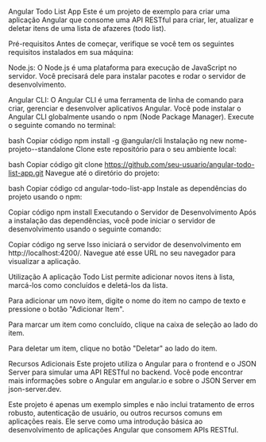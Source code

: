 Angular Todo List App
Este é um projeto de exemplo para criar uma aplicação Angular que consome uma API RESTful para criar, ler, atualizar e deletar itens de uma lista de afazeres (todo list).

Pré-requisitos
Antes de começar, verifique se você tem os seguintes requisitos instalados em sua máquina:

Node.js: O Node.js é uma plataforma para execução de JavaScript no servidor. Você precisará dele para instalar pacotes e rodar o servidor de desenvolvimento.

Angular CLI: O Angular CLI é uma ferramenta de linha de comando para criar, gerenciar e desenvolver aplicativos Angular. Você pode instalar o Angular CLI globalmente usando o npm (Node Package Manager). Execute o seguinte comando no terminal:

bash
Copiar código
npm install -g @angular/cli
Instalação
ng new  nome-projeto--standalone
Clone este repositório para o seu ambiente local:

bash
Copiar código
git clone https://github.com/seu-usuario/angular-todo-list-app.git
Navegue até o diretório do projeto:

bash
Copiar código
cd angular-todo-list-app
Instale as dependências do projeto usando o npm:

Copiar código
npm install
Executando o Servidor de Desenvolvimento
Após a instalação das dependências, você pode iniciar o servidor de desenvolvimento usando o seguinte comando:

Copiar código
ng serve
Isso iniciará o servidor de desenvolvimento em http://localhost:4200/. Navegue até esse URL no seu navegador para visualizar a aplicação.

Utilização
A aplicação Todo List permite adicionar novos itens à lista, marcá-los como concluídos e deletá-los da lista.

Para adicionar um novo item, digite o nome do item no campo de texto e pressione o botão "Adicionar Item".

Para marcar um item como concluído, clique na caixa de seleção ao lado do item.

Para deletar um item, clique no botão "Deletar" ao lado do item.

Recursos Adicionais
Este projeto utiliza o Angular para o frontend e o JSON Server para simular uma API RESTful no backend. Você pode encontrar mais informações sobre o Angular em angular.io e sobre o JSON Server em json-server.dev.

Este projeto é apenas um exemplo simples e não inclui tratamento de erros robusto, autenticação de usuário, ou outros recursos comuns em aplicações reais. Ele serve como uma introdução básica ao desenvolvimento de aplicações Angular que consomem APIs RESTful.

